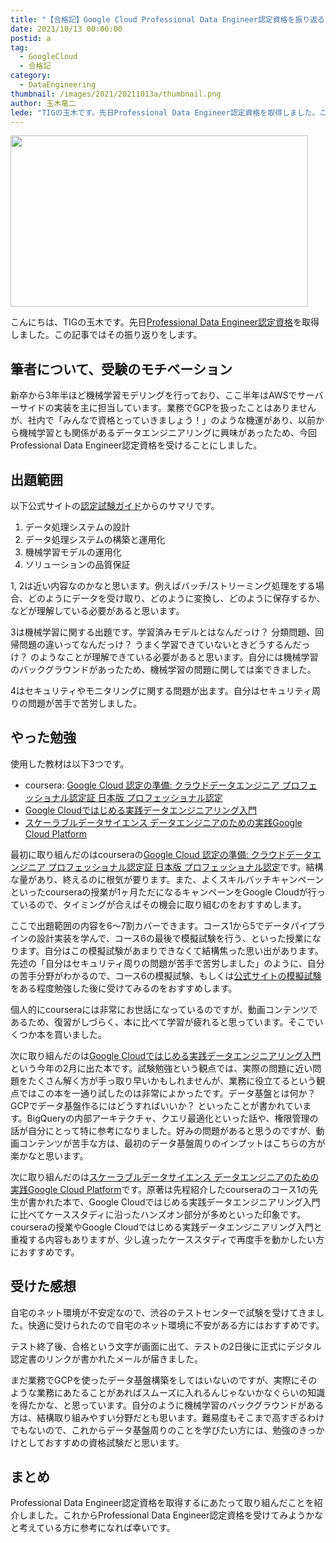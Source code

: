 ```yaml
---
title: "【合格記】Google Cloud Professional Data Engineer認定資格を振り返る"
date: 2021/10/13 00:00:00
postid: a
tag:
  - GoogleCloud
  - 合格記
category:
  - DataEngineering
thumbnail: /images/2021/20211013a/thumbnail.png
author: 玉木竜二
lede: "TIGの玉木です。先日Professional Data Engineer認定資格を取得しました。この記事ではその振り返りをします。新卒から3年半ほど機械学習モデリングを行っており、ここ半年はAWSでサーバーサイドの実装を主に担当しています。業務でGCPを扱ったことはありませんが、社内で「みんなで資格とっていきましょう！」のような機運があり、以前から機械学習とも関係があるデータエンジニアリングに興味があったため、今回Professional Data Engineer認定資格を受けることにしました。"
---
```


<img src="/images/2021/20211013a/follow-learning-path_2x.png" alt="" width="476" height="274" title="学習イメージ" loading="lazy">

こんにちは、TIGの玉木です。先日[Professional Data Engineer認定資格](https://cloud.google.com/certification/data-engineer?hl=ja)を取得しました。この記事ではその振り返りをします。

## 筆者について、受験のモチベーション

新卒から3年半ほど機械学習モデリングを行っており、ここ半年はAWSでサーバーサイドの実装を主に担当しています。業務でGCPを扱ったことはありませんが、社内で「みんなで資格とっていきましょう！」のような機運があり、以前から機械学習とも関係があるデータエンジニアリングに興味があったため、今回Professional Data Engineer認定資格を受けることにしました。

## 出題範囲

以下公式サイトの[認定試験ガイド](https://cloud.google.com/certification/guides/data-engineer?hl=ja)からのサマリです。

1. データ処理システムの設計
2. データ処理システムの構築と運用化
3. 機械学習モデルの運用化
4. ソリューションの品質保証

1, 2は近い内容なのかなと思います。例えばバッチ/ストリーミング処理をする場合、どのようにデータを受け取り、どのように変換し、どのように保存するか、などが理解している必要があると思います。

3は機械学習に関する出題です。学習済みモデルとはなんだっけ？ 分類問題、回帰問題の違いってなんだっけ？ うまく学習できていないときどうするんだっけ？ のようなことが理解できている必要があると思います。自分には機械学習のバックグラウンドがあったため、機械学習の問題に関しては楽できました。

4はセキュリティやモニタリングに関する問題が出ます。自分はセキュリティ周りの問題が苦手で苦労しました。

## やった勉強

使用した教材は以下3つです。

* coursera: [Google Cloud 認定の準備: クラウドデータエンジニア プロフェッショナル認定証 日本版 プロフェッショナル認定](https://ja.coursera.org/professional-certificates/gcp-data-engineering-jp)
* [Google Cloudではじめる実践データエンジニアリング入門](https://gihyo.jp/book/2021/978-4-297-11948-5)
* [スケーラブルデータサイエンス データエンジニアのための実践Google Cloud Platform](https://www.shoeisha.co.jp/book/detail/9784798158839)

最初に取り組んだのはcourseraの[Google Cloud 認定の準備: クラウドデータエンジニア プロフェッショナル認定証 日本版 プロフェッショナル認定](https://ja.coursera.org/professional-certificates/gcp-data-engineering-jp)です。結構な量があり、終えるのに根気が要ります。また、よくスキルバッチキャンペーンといったcourseraの授業が1ヶ月ただになるキャンペーンをGoogle Cloudが行っているので、タイミングが合えばその機会に取り組むのをおすすめします。

ここで出題範囲の内容を6〜7割カバーできます。コース1から5でデータパイプラインの設計実装を学んで、コース6の最後で模擬試験を行う、といった授業になります。自分はこの模擬試験があまりできなくて結構焦った思い出があります。先述の「自分はセキュリティ周りの問題が苦手で苦労しました」のように、自分の苦手分野がわかるので、コース6の模擬試験、もしくは[公式サイトの模擬試験](https://cloud.google.com/certification/sample-questions/data-engineer?hl=ja)をある程度勉強した後に受けてみるのをおすすめします。

個人的にcourseraには非常にお世話になっているのですが、動画コンテンツであるため、復習がしづらく、本に比べて学習が疲れると思っています。そこでいくつか本を買いました。

次に取り組んだのは[Google Cloudではじめる実践データエンジニアリング入門](https://gihyo.jp/book/2021/978-4-297-11948-5)という今年の2月に出た本です。試験勉強という観点では、実際の問題に近い問題をたくさん解く方が手っ取り早いかもしれませんが、業務に役立てるという観点ではこの本を一通り試したのは非常によかったです。データ基盤とは何か？ GCPでデータ基盤作るにはどうすればいいか？ といったことが書かれています。BigQueryの内部アーキテクチャ、クエリ最適化といった話や、権限管理の話が自分にとって特に参考になりました。好みの問題があると思うのですが、動画コンテンツが苦手な方は、最初のデータ基盤周りのインプットはこちらの方が楽かなと思います。

次に取り組んだのは[スケーラブルデータサイエンス データエンジニアのための実践Google Cloud Platform](https://www.shoeisha.co.jp/book/detail/9784798158839)です。原著は先程紹介したcourseraのコース1の先生が書かれた本で、Google Cloudではじめる実践データエンジニアリング入門に比べてケーススタディに沿ったハンズオン部分が多めといった印象です。courseraの授業やGoogle Cloudではじめる実践データエンジニアリング入門と重複する内容もありますが、少し違ったケーススタディで再度手を動かしたい方におすすめです。

## 受けた感想

自宅のネット環境が不安定なので、渋谷のテストセンターで試験を受けてきました。快適に受けられたので自宅のネット環境に不安がある方にはおすすめです。

テスト終了後、合格という文字が画面に出て、テストの2日後に正式にデジタル認定書のリンクが書かれたメールが届きました。

まだ業務でGCPを使ったデータ基盤構築をしてはいないのですが、実際にそのような業務にあたることがあればスムーズに入れるんじゃないかなぐらいの知識を得たかな、と思っています。自分のように機械学習のバックグラウンドがある方は、結構取り組みやすい分野だとも思います。難易度もそこまで高すぎるわけでもないので、これからデータ基盤周りのことを学びたい方には、勉強のきっかけとしておすすめの資格試験だと思います。

## まとめ

Professional Data Engineer認定資格を取得するにあたって取り組んだことを紹介しました。これからProfessional Data Engineer認定資格を受けてみようかなと考えている方に参考になれば幸いです。
